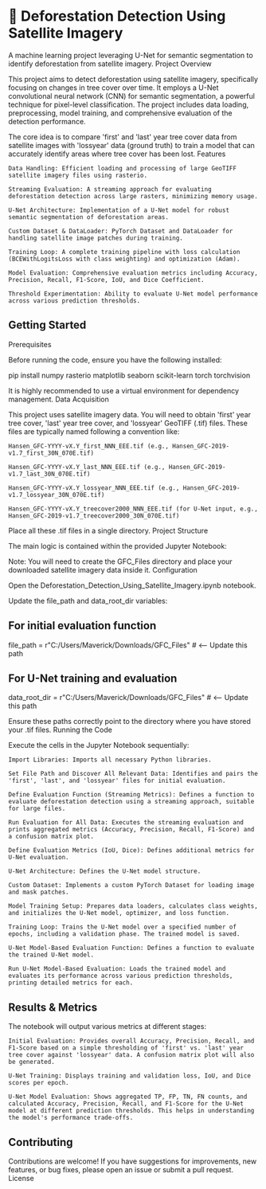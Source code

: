 # 🌿 Deforestation Detection Using Satellite Imagery

A machine learning project leveraging U-Net for semantic segmentation to identify deforestation from satellite imagery.
Project Overview

This project aims to detect deforestation using satellite imagery, specifically focusing on changes in tree cover over time. It employs a U-Net convolutional neural network (CNN) for semantic segmentation, a powerful technique for pixel-level classification. The project includes data loading, preprocessing, model training, and comprehensive evaluation of the detection performance.

The core idea is to compare 'first' and 'last' year tree cover data from satellite images with 'lossyear' data (ground truth) to train a model that can accurately identify areas where tree cover has been lost.
Features

    Data Handling: Efficient loading and processing of large GeoTIFF satellite imagery files using rasterio.

    Streaming Evaluation: A streaming approach for evaluating deforestation detection across large rasters, minimizing memory usage.

    U-Net Architecture: Implementation of a U-Net model for robust semantic segmentation of deforestation areas.

    Custom Dataset & DataLoader: PyTorch Dataset and DataLoader for handling satellite image patches during training.

    Training Loop: A complete training pipeline with loss calculation (BCEWithLogitsLoss with class weighting) and optimization (Adam).

    Model Evaluation: Comprehensive evaluation metrics including Accuracy, Precision, Recall, F1-Score, IoU, and Dice Coefficient.

    Threshold Experimentation: Ability to evaluate U-Net model performance across various prediction thresholds.

## Getting Started
 Prerequisites

Before running the code, ensure you have the following installed:

pip install numpy rasterio matplotlib seaborn scikit-learn torch torchvision

It is highly recommended to use a virtual environment for dependency management.
Data Acquisition

This project uses satellite imagery data. You will need to obtain 'first' year tree cover, 'last' year tree cover, and 'lossyear' GeoTIFF (.tif) files. These files are typically named following a convention like:

    Hansen_GFC-YYYY-vX.Y_first_NNN_EEE.tif (e.g., Hansen_GFC-2019-v1.7_first_30N_070E.tif)

    Hansen_GFC-YYYY-vX.Y_last_NNN_EEE.tif (e.g., Hansen_GFC-2019-v1.7_last_30N_070E.tif)

    Hansen_GFC-YYYY-vX.Y_lossyear_NNN_EEE.tif (e.g., Hansen_GFC-2019-v1.7_lossyear_30N_070E.tif)

    Hansen_GFC-YYYY-vX.Y_treecover2000_NNN_EEE.tif (for U-Net input, e.g., Hansen_GFC-2019-v1.7_treecover2000_30N_070E.tif)

Place all these .tif files in a single directory.
Project Structure

The main logic is contained within the provided Jupyter Notebook:

Note: You will need to create the GFC_Files directory and place your downloaded satellite imagery data inside it.
Configuration

Open the Deforestation_Detection_Using_Satellite_Imagery.ipynb notebook.

Update the file_path and data_root_dir variables:

## For initial evaluation function
file_path = r"C:/Users/Maverick/Downloads/GFC_Files" # <-- Update this path

## For U-Net training and evaluation
data_root_dir = r"C:/Users/Maverick/Downloads/GFC_Files" # <-- Update this path

Ensure these paths correctly point to the directory where you have stored your .tif files.
Running the Code

Execute the cells in the Jupyter Notebook sequentially:

    Import Libraries: Imports all necessary Python libraries.

    Set File Path and Discover All Relevant Data: Identifies and pairs the 'first', 'last', and 'lossyear' files for initial evaluation.

    Define Evaluation Function (Streaming Metrics): Defines a function to evaluate deforestation detection using a streaming approach, suitable for large files.

    Run Evaluation for All Data: Executes the streaming evaluation and prints aggregated metrics (Accuracy, Precision, Recall, F1-Score) and a confusion matrix plot.

    Define Evaluation Metrics (IoU, Dice): Defines additional metrics for U-Net evaluation.

    U-Net Architecture: Defines the U-Net model structure.

    Custom Dataset: Implements a custom PyTorch Dataset for loading image and mask patches.

    Model Training Setup: Prepares data loaders, calculates class weights, and initializes the U-Net model, optimizer, and loss function.

    Training Loop: Trains the U-Net model over a specified number of epochs, including a validation phase. The trained model is saved.

    U-Net Model-Based Evaluation Function: Defines a function to evaluate the trained U-Net model.

    Run U-Net Model-Based Evaluation: Loads the trained model and evaluates its performance across various prediction thresholds, printing detailed metrics for each.

## Results & Metrics

The notebook will output various metrics at different stages:

    Initial Evaluation: Provides overall Accuracy, Precision, Recall, and F1-Score based on a simple thresholding of 'first' vs. 'last' year tree cover against 'lossyear' data. A confusion matrix plot will also be generated.

    U-Net Training: Displays training and validation loss, IoU, and Dice scores per epoch.

    U-Net Model Evaluation: Shows aggregated TP, FP, TN, FN counts, and calculated Accuracy, Precision, Recall, and F1-Score for the U-Net model at different prediction thresholds. This helps in understanding the model's performance trade-offs.

## Contributing

Contributions are welcome! If you have suggestions for improvements, new features, or bug fixes, please open an issue or submit a pull request.
License

